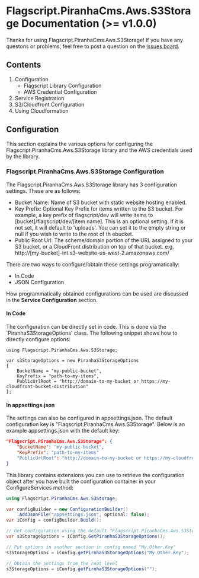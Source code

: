 # Flagscript.PiranhaCms.Aws.S3Storage Documentation (>= v1.0.0)

Thanks for using Flagscript.PiranhaCms.Aws.S3Storage! If you have any questons or problems, feel free to post a question on the [issues board](../../issues). 

## Contents

1. Configuration
   - Flagscript Library Configuration
   - AWS Credential Configuration
2. Service Registration
3. S3/Cloudfront Configuration
4. Using Cloudformation

## Configuration

This section explains the various options for configuring the Flagscript.PiranhaCms.Aws.S3Storage library and the AWS credentials used by the library.

### Flagscript.PiranhaCms.Aws.S3Storage Configuration

The Flagscript.PiranhaCms.Aws.S3Storage library has 3 configuration settings. These are as follows:

- Bucket Name: Name of S3 bucket with static website hosting enabled.
- Key Prefix: Optional Key Prefix for items written to the S3 bucket. For example, a key prefix of flagscript/dev will write items to [bucket]/flagscript/dev/[item name]. This is an optional setting. If it is not set, it will default to 'uploads'. You can set it to the empty string or null if you wish to write to the root of th ebucket. 
- Public Root Url: The scheme/domain portion of the URL assigned to your S3 bucket, or a CloudFront distribution on top of that bucket. e.g. http://[my-bucket]-int.s3-website-us-west-2.amazonaws.com/

There are two ways to configure/obtain these settings programatically:

- In Code
- JSON Configuration

How programmatically obtained configurations can be used are discussed in the **Service Configuration** section.

#### In Code

The configuration can be directly set in code. This is done via the `PiranhaS3StorageOptions' class. The following snippet shows how to directly configure options:

``` chsarp
using Flagscript.PiranhaCms.Aws.S3Storage;

var s3StorageOptions = new PiranhaS3StorageOptions
{
	BucketName = "my-public-bucket",
	KeyPrefix = "path-to-my-items",
	PublicUrlRoot = "http://domain-to-my-bucket or https://my-cloudfront-bucket-distribution"
};

```

#### In appsettings.json

The settings can also be configured in appsettings.json. The default configuration key is "Flagscript.PiranhaCms.Aws.S3Storage". Below is an example appsettings.json with the default key:

``` json
"Flagscript.PiranhaCms.Aws.S3Storage": {
	"BucketName": "my-public-bucket",
	"KeyPrefix": "path-to-my-items"
	"PublicUrlRoot": "http://domain-to-my-bucket or https://my-cloudfront-bucket-distribution"
}
```

This library contains extensions you can use to retrieve the configuration object after you have built the configuration container in your ConfigureServices method:

``` csharp
using Flagscript.PiranhaCms.Aws.S3Storage;

var configBuilder = new ConfigurationBuilder()
	.AddJsonFile("appsettings.json", optional: false);
var iConfig = configBuilder.Build();

// Get configuration using the default "Flagscript.PiranhaCms.Aws.S3Storage" key:
var s3StorageOptions = iConfig.GetPiranhaS3StorageOptions();

// Put options in another section in config named "My.Other.Key"
s3StorageOptions = iConfig.getPirnhaS3StorageOptions("My.Other.Key");

// Obtain the settings from the root level
s3StorageOptions = iConfig.getPirnhaS3StorageOptions("");
```
